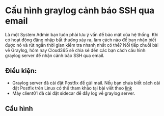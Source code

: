 # Cấu hình graylog cảnh báo SSH qua email  
Là một System Admin bạn luôn phải lưu ý vấn đề bảo mật của hệ thống. Khi có hoạt động đăng nhập bất thường xảy ra, làm cách nào để bạn nhận biết được nó và rút ngắn thời gian kiểm tra nhanh nhất có thể? Nối tiếp chuỗi bài về Graylog, hôm nay Cloud365 sẽ chia sẻ đến các bạn cách cấu hình graylog server để nhận cảnh báo SSH qua email.  

## Điều kiện:  
- Graylog server đã cài đặt Postfix để gửi mail. Nếu bạn chưa biết cách cài đặt Postfix trên Linux có thể tham khảo tại bài viết theo [link]()  
- Máy client01 đâ cài đặt sidecar để đẩy log về graylog server.  

## Cấu hình  

